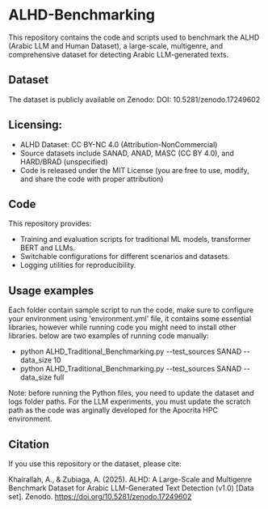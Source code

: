 # ALHD-Benchmarking
This repository contains the code and scripts used to benchmark the ALHD (Arabic LLM and Human Dataset), a large-scale, multigenre, and comprehensive dataset for detecting Arabic LLM-generated texts.

## Dataset
The dataset is publicly available on Zenodo:
DOI: 10.5281/zenodo.17249602

## Licensing:
- ALHD Dataset: CC BY-NC 4.0 (Attribution-NonCommercial)
- Source datasets include SANAD, ANAD, MASC (CC BY 4.0), and HARD/BRAD (unspecified)
- Code is released under the MIT License (you are free to use, modify, and share the code with proper attribution)

## Code
This repository provides:
- Training and evaluation scripts for traditional ML models, transformer BERT and LLMs.
- Switchable configurations for different scenarios and datasets.
- Logging utilities for reproducibility.

## Usage examples
Each folder contain sample script to run the code, make sure to configure your environment using 'environment.yml' file, it contains some essential libraries, however while running code you might need to install other libraries. below are two examples of running code manually:
- python ALHD_Traditional_Benchmarking.py --test_sources SANAD --data_size 10
- python ALHD_Traditional_Benchmarking.py --test_sources SANAD --data_size full

Note: before running the Python files, you need to update the dataset and logs folder paths. For the LLM experiments, you must update the scratch path as the code was arginally developed for the Apocrita HPC environment.

## Citation
If you use this repository or the dataset, please cite:

Khairallah, A., & Zubiaga, A. (2025). ALHD: A Large-Scale and Multigenre Benchmark Dataset for Arabic LLM-Generated Text Detection (v1.0) [Data set]. Zenodo. https://doi.org/10.5281/zenodo.17249602

